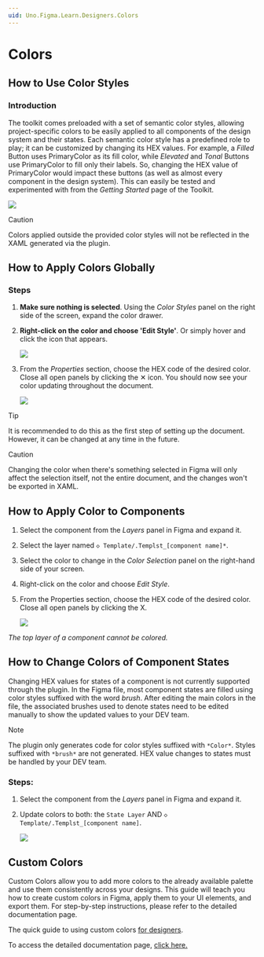 ```yaml
---
uid: Uno.Figma.Learn.Designers.Colors
---
```


# Colors

## How to Use Color Styles

### Introduction

The toolkit comes preloaded with a set of semantic color styles, allowing project-specific colors to be easily applied to all components of the design system and their states. Each semantic color style has a predefined role to play; it can be customized by changing its HEX values. For example, a *Filled* Button uses PrimaryColor as its fill color, while *Elevated* and *Tonal* Buttons use PrimaryColor to fill only their labels. So, changing the HEX value of PrimaryColor would impact these buttons (as well as almost every component in the design system). This can easily be tested and experimented with from the *Getting Started* page of the Toolkit.

![](assets/colors1.png)

> [!CAUTION]
> Colors applied outside the provided color styles will not be reflected in the XAML generated via the plugin.

## How to Apply Colors Globally

### Steps

1. **Make sure nothing is selected**. Using the *Color Styles* panel on the right side of the screen, expand the color drawer.
2. **Right-click on the color and choose 'Edit Style'**. Or simply hover and click the icon that appears.

   ![](assets/color-edit.png)

3. From the *Properties* section, choose the HEX code of the desired color. Close all open panels by clicking the ✕ icon. You should now see your color updating throughout the document.

   ![](assets/color-edit-properties.png)

> [!TIP]
> It is recommended to do this as the first step of setting up the document. However, it can be changed at any time in the future.

> [!CAUTION]
> Changing the color when there's something selected in Figma will only affect the selection itself, not the entire document, and the changes won't be exported in XAML.  

## How to Apply Color to Components

1. Select the component from the *Layers* panel in Figma and expand it.
2. Select the layer named `◇ Template/.Templst_[component name]*`.
3. Select the color to change in the *Color Selection* panel on the right-hand side of your screen.
4. Right-click on the color and choose *Edit Style*.
5. From the Properties section, choose the HEX code of the desired color. Close all open panels by clicking the X.

   ![](assets/colors-apply.png)

*The top layer of a component cannot be colored.*

## How to Change Colors of Component States

Changing HEX values for states of a component is not currently supported through the plugin. In the Figma file, most component states are filled using color styles suffixed with the word *brush*. After editing the main colors in the file, the associated brushes used to denote states need to be edited manually to show the updated values to your DEV team. 

>[!NOTE]
>The plugin only generates code for color styles suffixed with `*Color*`. Styles suffixed with `*brush*` are not generated. HEX value changes to states must be handled by your DEV team.

### Steps:

1. Select the component from the *Layers* panel in Figma and expand it.
2. Update colors to both: the `State Layer` AND `◇ Template/.Templst_[component name]`.

   ![](assets/colors-update.png)

## Custom Colors

Custom Colors allow you to add more colors to the already available palette and use them consistently across your designs. This guide will teach you how to create custom colors in Figma, apply them to your UI elements, and export them. For step-by-step instructions, please refer to the detailed documentation page.

The quick guide to using custom colors [for designers](/doc-public/learn/designers/Custom%20Colors).

To access the detailed documentation page, [click here.](../developers/custom-colors.md)
